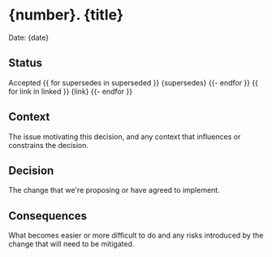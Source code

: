 # {number}. {title}

Date: {date}

## Status

Accepted
{{ for supersedes in superseded }}
{supersedes}
{{- endfor }}
{{ for link in linked }}
{link}
{{- endfor }}

## Context

The issue motivating this decision, and any context that influences or constrains the decision.

## Decision

The change that we're proposing or have agreed to implement.

## Consequences

What becomes easier or more difficult to do and any risks introduced by the change that will need to be mitigated.
